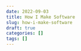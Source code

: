 ```yaml
---
date: 2022-09-03
title: How I Make Software
slug: how-i-make-software
draft: true
categories: []
tags: []
---
```


